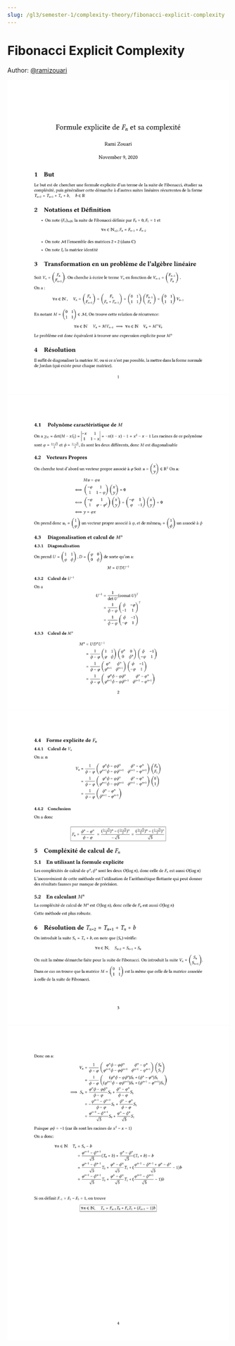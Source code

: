 ```yaml
---
slug: /gl3/semester-1/complexity-theory/fibonacci-explicit-complexity
---
```


# Fibonacci Explicit Complexity

Author: [@ramizouari](https://github.com/ramizouari)

![page1](assets/fib-exp-comp-01.png)
![page2](assets/fib-exp-comp-02.png)
![page3](assets/fib-exp-comp-03.png)
![page4](assets/fib-exp-comp-04.png)